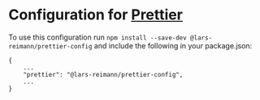 # Configuration for [Prettier](https://prettier.io/)

To use this configuration run `npm install --save-dev @lars-reimann/prettier-config` and include the following in your package.json:

```
{
    ...
    "prettier": "@lars-reimann/prettier-config",
    ...
}
```
